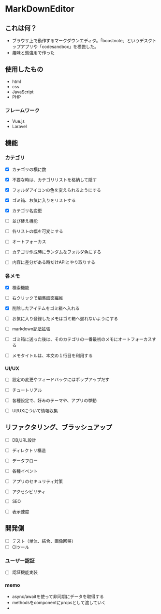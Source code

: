 # MarkDownEditor

## これは何？
- ブラウザ上で動作するマークダウンエディタ。「boostnote」というデスクトップアプリや「codesandbox」を模倣した。
- 趣味と勉強用で作った

## 使用したもの
- html
- css
- JavaScript
- PHP

### フレームワーク
- Vue.js
- Laravel

## 機能
### カテゴリ
- [x] カテゴリの横に数
- [x] 不要な時は、カテゴリリストを格納して隠す
- [x] フォルダアイコンの色を変えられるようにする
- [x] ゴミ箱、お気に入りをリストする
- [x] カテゴリ名変更

- [ ] 並び替え機能
- [ ] 各リストの幅を可変にする
- [ ] オートフォーカス
- [ ] カテゴリ作成時にランダムなフォルダ色にする
- [ ] 内容に差分がある時だけAPIとやり取りする


### 各メモ
- [x] 検索機能
- [ ] 右クリックで編集画面繊維
- [x] 削除したアイテムをゴミ箱へ入れる
- [ ] お気に入り登録したメモはゴミ箱へ遅れないようにする

- [ ] markdown記法拡張
- [ ] ゴミ箱に送った後は、そのカテゴリの一番最初のメモにオートフォーカスする
- [ ] メモタイトルは、本文の１行目を利用する



### UI/UX
- [ ] 設定の変更やフィードバックにはポップアップだす
- [ ] チュートリアル
- [ ] 各種設定で、好みのテーマや、アプリの挙動
- [ ] UI/UXについて情報収集


## リファクタリング、ブラッシュアップ
- [ ] DB,URL設計
- [ ] ディレクトリ構造
- [ ] データフロー
- [ ] 各種イベント
- [ ] アプリのセキュリティ対策
- [ ] アクセシビリティ
- [ ] SEO
- [ ] 表示速度


## 開発側
- [ ] テスト（単体、結合、画像回帰）
- [ ] CIツール

### ユーザー認証
- [ ] 認証機能実装

### memo
- async/awaitを使って非同期にデータを取得する
- methodsをcomponentにpropsとして渡していく
- 

